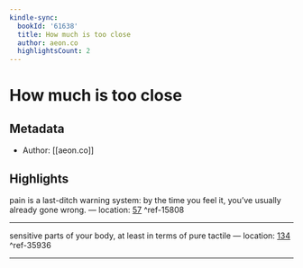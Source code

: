 ```yaml
---
kindle-sync:
  bookId: '61638'
  title: How much is too close
  author: aeon.co
  highlightsCount: 2
---
```

# How much is too close
## Metadata
* Author: [[aeon.co]]

## Highlights
pain is a last-ditch warning system: by the time you feel it, you’ve usually already gone wrong. — location: [57]() ^ref-15808

---
sensitive parts of your body, at least in terms of pure tactile — location: [134]() ^ref-35936

---
